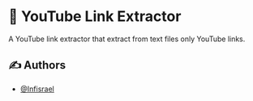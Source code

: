 # 🔗 YouTube Link Extractor
A YouTube link extractor that extract from text files only YouTube links.
## ✍ Authors
- [@Infisrael](https://www.github.com/Infisrael)

